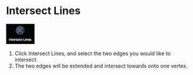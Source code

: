 # Intersect Lines

![](../.gitbook/assets/intersectlines.jpg)

1. Click Intersect Lines, and select the two edges you would like to intersect.
2. The two edges will be extended and intersect towards onto one vertex.


